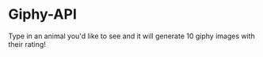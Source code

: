 # Giphy-API

Type in an animal you'd like to see and it will generate 10 giphy images with their rating!